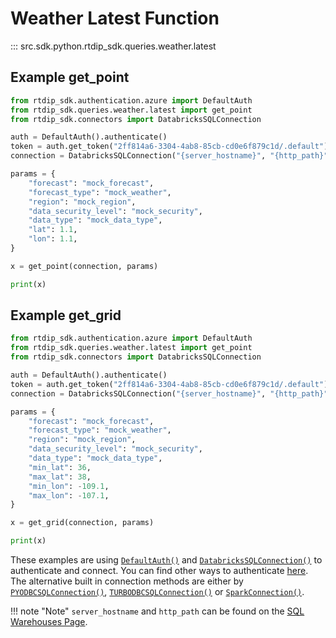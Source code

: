 # Weather Latest Function
::: src.sdk.python.rtdip_sdk.queries.weather.latest

## Example get_point

```python
from rtdip_sdk.authentication.azure import DefaultAuth
from rtdip_sdk.queries.weather.latest import get_point
from rtdip_sdk.connectors import DatabricksSQLConnection

auth = DefaultAuth().authenticate()
token = auth.get_token("2ff814a6-3304-4ab8-85cb-cd0e6f879c1d/.default").token
connection = DatabricksSQLConnection("{server_hostname}", "{http_path}", token)

params = {
    "forecast": "mock_forecast",
    "forecast_type": "mock_weather",
    "region": "mock_region",
    "data_security_level": "mock_security",
    "data_type": "mock_data_type",
    "lat": 1.1,
    "lon": 1.1,
}

x = get_point(connection, params)

print(x)
```
    
## Example get_grid

```python
from rtdip_sdk.authentication.azure import DefaultAuth
from rtdip_sdk.queries.weather.latest import get_point
from rtdip_sdk.connectors import DatabricksSQLConnection

auth = DefaultAuth().authenticate()
token = auth.get_token("2ff814a6-3304-4ab8-85cb-cd0e6f879c1d/.default").token
connection = DatabricksSQLConnection("{server_hostname}", "{http_path}", token)

params = {
    "forecast": "mock_forecast",
    "forecast_type": "mock_weather",
    "region": "mock_region",
    "data_security_level": "mock_security",
    "data_type": "mock_data_type",
    "min_lat": 36,
    "max_lat": 38,
    "min_lon": -109.1,
    "max_lon": -107.1,
}

x = get_grid(connection, params)

print(x)
```

These examples are using [```DefaultAuth()```](../../../authentication/azure.md) and [```DatabricksSQLConnection()```](../../connectors/db-sql-connector.md) to authenticate and connect. You can find other ways to authenticate [here](../../../authentication/azure.md). The alternative built in connection methods are either by [```PYODBCSQLConnection()```](../../connectors/pyodbc-sql-connector.md), [```TURBODBCSQLConnection()```](../../connectors/turbodbc-sql-connector.md) or [```SparkConnection()```](../../connectors/spark-connector.md).

!!! note "Note"
    </b>```server_hostname``` and ```http_path``` can be found on the [SQL Warehouses Page](../../../../queries/databricks/sql-warehouses.md). <br />